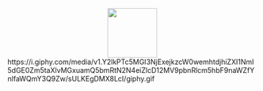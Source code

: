 <div id="header" align="center">
  <img src="https://i.giphy.com/media/v1.Y2lkPTc5MGI3NjExejkzcW0wemhtdjhiZXI1NmI5dGE0Zm5taXlvMGxuamQ5bmRtN2N4eiZlcD12MV9pbnRlcm5hbF9naWZfYnlfaWQmY3Q9Zw/sULKEgDMX8LcI/giphy.gif" width="100"/>
</div>
https://i.giphy.com/media/v1.Y2lkPTc5MGI3NjExejkzcW0wemhtdjhiZXI1NmI5dGE0Zm5taXlvMGxuamQ5bmRtN2N4eiZlcD12MV9pbnRlcm5hbF9naWZfYnlfaWQmY3Q9Zw/sULKEgDMX8LcI/giphy.gif
<!--
**Ridgal/Ridgal** is a ✨ _special_ ✨ repository because its `README.md` (this file) appears on your GitHub profile.

Here are some ideas to get you started:

- 🔭 I’m currently working on ...
- 🌱 I’m currently learning ...
- 👯 I’m looking to collaborate on ...
- 🤔 I’m looking for help with ...
- 💬 Ask me about ...
- 📫 How to reach me: ...
- 😄 Pronouns: ...
- ⚡ Fun fact: ...
-->
